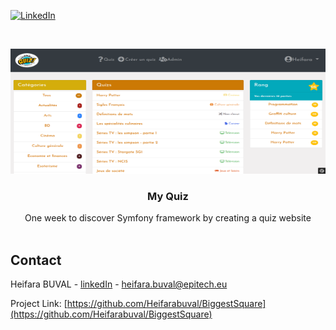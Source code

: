 
[![LinkedIn][linkedin-shield]][linkedin-url]



<!-- PROJECT LOGO -->
<br />
<p align="center">
  <a href="https://github.com/Heifarabuval/BiggestSquare">
    <img src="readMeImg/carbon.png" alt="Logo" width="600" height="200">
  </a>

<h3 align="center">My Quiz</h3>

  <p align="center">
    One week to discover Symfony framework by creating a quiz website
    <br />
    <br />
  </p>



<!-- CONTACT -->
## Contact

Heifara BUVAL - [linkedIn](https://www.linkedin.com/in/heifara-buval-b1662914a/) - heifara.buval@epitech.eu

Project Link: [https://github.com/Heifarabuval/BiggestSquare](https://github.com/Heifarabuval/BiggestSquare)




<!-- MARKDOWN LINKS & IMAGES -->
[linkedin-shield]: https://img.shields.io/badge/-LinkedIn-black.svg?style=for-the-badge&logo=linkedin&colorB=555
[linkedin-url]: https://www.linkedin.com/in/heifara-buval-b1662914a/

